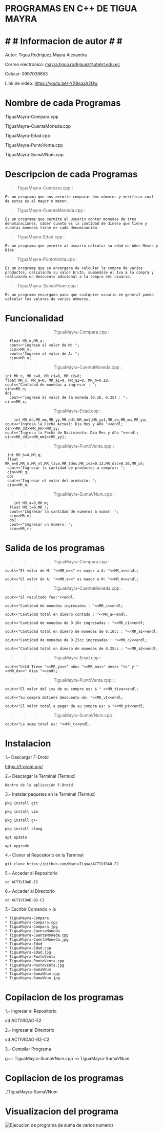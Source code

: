 # PROGRAMAS EN C++ DE TIGUA MAYRA

# # # Informacion de autor # # # 

Autor: Tigua Rodriguez Mayra Alexandra

Correo electronico: mayra.tigua.rodriguez@utelvt.edu.ec

Celular: 0997038653

Link de video: https://youtu.be/-YX8sqxA2Uw

# Nombre de cada Programas

TiguaMayra-Compara.cpp

TiguaMayra-CuentaMoneda.cpp

TiguaMayra-Edad.cpp

TiguaMayra-PuntoVenta.cpp

TiguaMayra-SumaVNum.cpp

# Descripcion de cada Programas

> TiguaMayra-Compara.cpp : 

	Es un programa que nos permite comparar dos números y verificar cual de estos es el mayor o menor.

> TiguaMayra-CuentaMoneda.cpp : 

	Es un programa que permite al usuario contar monedas de tres denominaciones, saber cuanto es la cantidad de dinero que tiene y cuantas monedas tiene de cada denominación.

> TiguaMayra-Edad.cpp : 

	Es un programa que permite al usuario calcular su edad en Años Meses y Dias.

> TiguaMayra-PuntoVenta.cpp :  

	Es un programa que se encargara de calcular la compra de varios productos, calculando su valor bruto, sumandole el Iva a la compra y realizando un descuento adicional a la compra del usuario.

> TiguaMayra-SumaVNum.cpp : 

	Es un programa encargado para que cualquier usuario en general pueda calcular los valores de varios números.

# Funcionalidad

>>>> TiguaMayra-Compara.cpp :

	  float MR_m,MR_a;
	  cout<<"Ingrese el valor de M: ";
	  cin>>MR_m;
	  cout<<"Ingrese el valor de A: ";
	  cin>>MR_a;
  
 >>>> TiguaMayra-CuentaMoneda.cpp : 
  
    int MR_n, MR_c=0, MR_c1=0, MR_c2=0;
    float MR_x, MR_a=0, MR_a1=0, MR_a2=0, MR_m=0.10;
    cout<<"Cantidad de monedas a ingresar : ";
    cin>>MR_n;
    do{
	  cout<<"ingrese el valor de la moneda (0.10, 0.25) : ";
    cin>>MR_x;
        
>>>> TiguaMayra-Edad.cpp : 
    
    	int MR_dd,MR_mm,MR_yy,MR_dd1,MR_mm1,MR_yy1,MR_da,MR_ma,MR_ya;
	cout<<"Ingresa la Fecha Actual: Dia Mes y Año "<<endl;
	cin>>MR_dd>>MR_mm>>MR_yy;
	cout<<"Ingresa la Fecha de Nacimiento: Dia Mes y Año "<<endl;
	cin>>MR_dd1>>MR_mm1>>MR_yy1;    
   
>>>> TiguaMayra-PuntoVenta.cpp : 
     
     int MR_b=0,MR_q;
     float MR_e=0,MR_m,MR_vt,MR_tiva,MR_tdes,MR_iva=0.12,MR_dsc=0.10,MR_pt;
     cout<<"Ingresar la cantidad de productos a comprar: ";
     cin>>MR_q;
     do{
     cout<<"Ingresar el valor del producto: ";
     cin>>MR_m;
   
>>>> TiguaMayra-SumaVNum.cpp : 
    
    	int MR_a=0,MR_m;
	  float MR_t=0,MR_r;
	  cout<<"Ingresar la cantidad de numeros a sumar: ";
	  cin>>MR_m;
	  do{
	  cout<<"Ingresar un numero: ";
	  cin>>MR_r;   
        
 # Salida de los programas
   
>>>> TiguaMayra-Compara.cpp :

	cout<<"El valor de M: "<<MR_m<<" es mayor a A: "<<MR_a<<endl;

	cout<<"El valor de A: "<<MR_a<<" es mayor a M: "<<MR_m<<endl;
  
>>>> TiguaMayra-CuentaMoneda.cpp : 

  	cout<<"El resultado fue:"<<endl;
  
  	cout<<"Cantidad de monedas ingresadas : "<<MR_c<<endl;
  
  	cout<<"Cantidad total en dinero contado : "<<MR_a<<endl;
  
 	cout<<"Cantidad de monedas de 0.10c ingresadas : "<<MR_c1<<endl;
  
  	cout<<"Cantidad total en dinero de monedas de 0.10cc : "<<MR_a1<<endl;
 
 	cout<<"Cantidad de monedas de 0.25cc ingresadas : "<<MR_c2<<endl;
 
  	cout<<"Cantidad total en dinero de monedas de 0.25cc : "<<MR_a2<<endl;

>>>> TiguaMayra-Edad.cpp : 

  	cout<<"Ustd Tiene "<<MR_ya<<" años "<<MR_ma<<" meses "<<" y "<<MR_da<<" dias "<<endl;

>>>> TiguaMayra-PuntoVenta.cpp : 

  	cout<<"El valor del iva de su compra es: $ " <<MR_tiva<<endl;

 	cout<<"Su compra obtiene descuento de: "<<MR_vt<<endl;
  
  	cout<<"El valor total a pagar de su compra es: $ "<<MR_pt<<endl;

>>>> TiguaMayra-SumaVNum.cpp : 

  	cout<<"La suma total es: "<<MR_t<<endl;

   # Instalacion 
   
1.- Descargar F-Droid
  
  https://f-droid.org/

2.- Descargar la Terminal (Termux)

    Dentro de la aplicación F-Droid

3.- Instalar paquetes en la Terminal (Termux)

    pkg install git

    pkg install vim

    pkg install g++

    pkg install clang

    apt update

    apt upgrade

4.- Clonar el Repositorio en la Terminal

    git clone https://github.com/MayraTigua/ACTIVIDAD-E2

5.- Acceder al Repositorio

    cd ACTIVIDAD-E2

6.- Acceder al Directorio

    cd ACTIVIDAD-B2-C2

7.- Escribir Comando > ls

    * TiguaMayra-Compara
    * TiguaMayra-Compara.cpp
    * TiguaMayra-Compara.jpg
    * TiguaMayra-CuentaMoneda
    * TiguaMayra-CuentaMoneda.cpp
    * TiguaMayra-CuentaMoneda.jpg
    * TiguaMayra-Edad
    * TiguaMayra-Edad.cpp
    * TiguaMayra-Edad.jpg
    * TiguaMayra-PuntoVenta
    * TiguaMayra-PuntoVenta.cpp
    * TiguaMayra-PuntoVenta.jpg
    * TiguaMayra-SumaVNum
    * TiguaMayra-SumaVNum.cpp
    * TiguaMayra-SumaVNum.jpg  
    
# Copilacion de los programas

1.- Ingresar al Repositorio

  cd ACTIVIDAD-E2

2.- Ingresar al Directorio

  cd ACTIVIDAD-B2-C2

3.- Compilar Programa

  g++ TiguaMayra-SumaVNum.cpp -o TiguaMayra-SumaVNum
  
# Copilacion de los programas
  
  ./TiguaMayra-SumaVNum
    
# Visualizacion del programa
  
 ![Ejecucion de programa de suma de varios numeros](https://user-images.githubusercontent.com/101366766/170888980-1f3d8351-46f2-46ba-bca8-d0c20f4c3623.jpeg)
 
  
  
